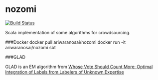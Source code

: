 # nozomi
[![Build Status](https://travis-ci.org/ariwaranosai/nozomi.svg?branch=master)](https://travis-ci.org/ariwaranosai/nozomi)

Scala implementation of some algorithms for crowdsourcing.

###Docker
docker pull ariwaranosai/nozomi
docker run -it ariwaranosai/nozomi sbt


###GLAD

GLAD is an EM algorithm from 
[Whose Vote Should Count More: Optimal Integration of Labels from Labelers of Unknown Expertise](http://papers.nips.cc/paper/3644-whose-vote-should-count-more-optimal-integration-of-labels-from-labelers-of-unknown-expertise)